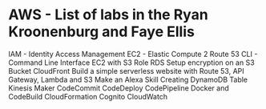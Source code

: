 # AWS - List of labs in the Ryan Kroonenburg and Faye Ellis
IAM - Identity Access Management
EC2 - Elastic Compute 2
Route 53
CLI - Command Line Interface
EC2 with S3 Role
RDS 
Setup encryption on an S3 Bucket
CloudFront
Build a simple serverless website with Route 53, API Gateway, Lambda and S3
Make an Alexa Skill
Creating DynamoDB Table
Kinesis
Maker
CodeCommit
CodeDeploy
CodePipeline
Docker and CodeBuild
CloudFormation
Cognito
CloudWatch
